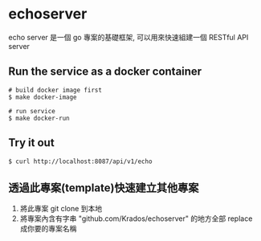 # echoserver

echo server 是一個 go 專案的基礎框架, 可以用來快速組建一個 RESTful API server

## Run the service as a docker container

```
# build docker image first
$ make docker-image

# run service
$ make docker-run
```

## Try it out

```
$ curl http://localhost:8087/api/v1/echo
```

## 透過此專案(template)快速建立其他專案

1. 將此專案 git clone 到本地
2. 將專案內含有字串 "github.com/Krados/echoserver" 的地方全部 replace 成你要的專案名稱
